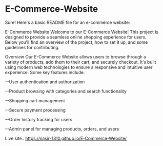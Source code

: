 # E-Commerce-Website


Sure! Here's a basic README file for an e-commerce website:

E-Commerce Website
Welcome to our E-Commerce Website! This project is designed to provide a seamless online shopping experience for users. Below you'll find an overview of the project, how to set it up, and some guidelines for contributing.

Overview
Our E-Commerce Website allows users to browse through a variety of products, add them to their cart, and securely checkout. It's built using modern web technologies to ensure a responsive and intuitive user experience. Some key features include:

--User authentication and authorization

--Product browsing with categories and search functionality

--Shopping cart management

--Secure payment processing

--Order history tracking for users

--Admin panel for managing products, orders, and users

Live site..
https://nasir-1310.github.io/E-Commerce-Website/
